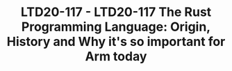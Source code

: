 ---
categories:
- ltd20
description: '<strong>To join this session live please go to:</strong><br><ul><li>YouTube:
  <a data-saferedirecturl="https://www.google.com/url?q=https://youtu.be/PFQdsAoxQjo&source=gmail&ust=1584481372166000&usg=AFQjCNEaHD7pbM7zG_P6qVfLUp1t25kjHQ"
  href="https://youtu.be/PFQdsAoxQjo" target="_blank">https://youtu.be/PFQdsAoxQjo</a></li><li>Zoom:
  <a data-saferedirecturl="https://www.google.com/url?q=https://zoom.us/j/979251096?pwd%3Dd1VOZVF3TDVGaW1BYXVNeUl3WDk5QT09&source=gmail&ust=1584481372167000&usg=AFQjCNEbwp1MgK5ehMTqiYrSaWesNvUPgw"
  href="https://zoom.us/j/979251096?pwd=d1VOZVF3TDVGaW1BYXVNeUl3WDk5QT09" target="_blank">https://zoom.us/j/979251096?pwd=d1VOZVF3TDVGaW1BYXVNeUl3WDk5QT09</a></li></ul>Description:<br>Rust
  is a modern programming language designed from its inception to solve whole classes
  of problems that contribute to safety and security vulnerabilities. That, without
  sacrificing expressiveness, programmer convenience, performance and inter-operability
  with legacy code.<br><br>Today Rust is rapidly turning into the first choice for
  developing code intended to run in high performance, concurrent and safety critical
  environments. This is happening at all layers of the software stack including firmware,
  TEEs, OS kernels, web frameworks, the lot with contributions from all the usual
  (big) suspect organisations.<br><br>The story of the inception, design, development,
  evolution and uptake of Rust is a very interesting tale that sheds light on the
  real problems facing programming in the large in the face of today''s safety and
  security landscape.<br><br>In this joint talk by Florian Gilcher (from Ferrous Systems
  and a member of the Rust language core team) and Robin Randhawa (from Arm, a long
  time friend of Linaro who focuses on the intersection of open source and safety)
  the audience will learn about the motivations and history of Rust, how it manages
  to do what it does and the plans for making Arm support in Rust be best in class.'
image:
  featured: 'true'
  path: https://static.linaro.org/connect/ltd20/images/LTD20-117.png
session_id: LTD20-117
session_room: Linaro Tech Days Track 1
session_slot:
  end_time: 2020-03-24 14:20
  start_time: 2020-03-24 13:30
session_speakers:
- speaker_bio: Florian:&lt;br /&gt; &lt;br /&gt; Florian works for Ferrous Systems
    and has been closely involved with the evolution of Rust in his capacity as a
    Rust Language Core Team Observer and a member of the Governance working group.
    &lt;br /&gt; &lt;br /&gt; Florian is a noted Rust evangelist and his lectures
    included in most major Rust events around the world are very popular. He regularly
    runs training workshops on Rust.&lt;br /&gt; &lt;br /&gt; As a part of Ferrous
    Systems he works with key embedded Rust projects running on Arm silicon.&lt;br
    /&gt; &lt;br /&gt; Robin:&lt;br /&gt; &lt;br /&gt; Robin works for Arm and dabbles
    in operating system stacks and systems programming languages.&lt;br /&gt; &lt;br
    /&gt; Robin is a part of Arm&#39;s system software architecture team at Cambridge,
    UK.&lt;br /&gt; &lt;br /&gt; His primary focus is open source software used in
    safety critical domains. He spends his time working with system software and hardware
    designers to find ways in which Arm&#39;s safety conscious partners can benefit
    from open source software.
  speaker_company: Arm
  speaker_image: http://avatars.sched.co/4/96/7250040/avatar.jpg.320x320px.jpg?8e8
  speaker_name: Robin Randhawa
  speaker_position: Technical Director - System Software Architecture
  speaker_role: speaker
session_track: Security
tag: session
tags: Security
title: 'LTD20-117 - LTD20-117 The Rust Programming Language: Origin, History and Why
  it''s so important for Arm today'
---